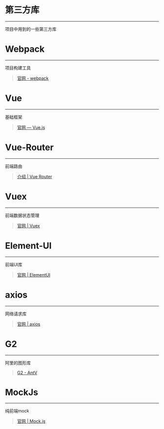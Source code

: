 # 第三方库
---
项目中用到的一些第三方库

# Webpack
---
项目构建工具
> [官网 - webpack](https://www.webpackjs.com/)

# Vue
---
基础框架
> [官网 — Vue.js](https://cn.vuejs.org/v2/guide/)


# Vue-Router
---
前端路由
> [介绍 | Vue Router](https://router.vuejs.org/zh/)

# Vuex
---
前端数据状态管理
> [官网 | Vuex](https://vuex.vuejs.org/zh/guide/)


# Element-UI
---
前端UI库
> [官网 | ElementUI ](http://element-cn.eleme.io/#/zh-CN/component/installation)

# axios
---
网络请求库
> [官网 | axios](https://github.com/axios/axios)

# G2
---
阿里的图形库
> [G2 - AntV](https://antv.alipay.com/zh-cn/g2/3.x/tutorial)

# MockJs
---
纯前端mock
> [官网 | Mock.js](http://mockjs.com/)